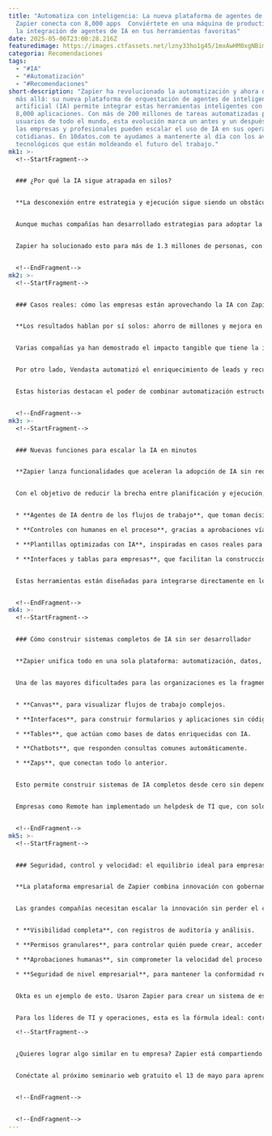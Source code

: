 ```yaml
---
title: "Automatiza con inteligencia: La nueva plataforma de agentes de IA de
  Zapier conecta con 8,000 apps  Conviértete en una máquina de productividad con
  la integración de agentes de IA en tus herramientas favoritas"
date: 2025-05-06T23:00:28.216Z
featuredimage: https://images.ctfassets.net/lzny33ho1g45/1mxAwHM0xgNBimKiVqlLzF/5e6855538576724cbb965b34aac623b4/1548_x_776.png?w=1520&fm=avif&q=31&fit=thumb&h=760
categoria: Recomendaciones
tags:
  - "#IA"
  - "#Automatización"
  - "#Recomendaciones"
short-description: "Zapier ha revolucionado la automatización y ahora da un paso
  más allá: su nueva plataforma de orquestación de agentes de inteligencia
  artificial (IA) permite integrar estas herramientas inteligentes con casi
  8,000 aplicaciones. Con más de 200 millones de tareas automatizadas por
  usuarios de todo el mundo, esta evolución marca un antes y un después en cómo
  las empresas y profesionales pueden escalar el uso de IA en sus operaciones
  cotidianas. En 10datos.com te ayudamos a mantenerte al día con los avances
  tecnológicos que están moldeando el futuro del trabajo."
mk1: >-
  <!--StartFragment-->


  ### ¿Por qué la IA sigue atrapada en silos?


  **La desconexión entre estrategia y ejecución sigue siendo un obstáculo común en las empresas.**


  Aunque muchas compañías han desarrollado estrategias para adoptar la inteligencia artificial, la implementación real suele quedarse estancada. Herramientas fragmentadas y flujos de trabajo no integrados ralentizan la innovación. Aunque los ejecutivos aprueban presupuestos y recursos, la IA no llega a quienes realizan el trabajo diario.


  Zapier ha solucionado esto para más de 1.3 millones de personas, con más de 23 millones de automatizaciones mensuales. Su nueva plataforma permite que los agentes de IA se integren directamente en los procesos cotidianos, lo que lleva la automatización de algo predecible a algo adaptable e inteligente. Este cambio no solo acelera el ritmo del trabajo, sino que transforma profundamente cómo operan los equipos.


  <!--EndFragment-->
mk2: >-
  <!--StartFragment-->


  ### Casos reales: cómo las empresas están aprovechando la IA con Zapier


  **Los resultados hablan por sí solos: ahorro de millones y mejora en eficiencia.**


  Varias compañías ya han demostrado el impacto tangible que tiene la integración de IA a gran escala. Por ejemplo, Remote.com logró resolver automáticamente el 27.5% de sus tickets de IT, lo que representó un ahorro de $500,000 en costos de contratación.


  Por otro lado, Vendasta automatizó el enriquecimiento de leads y recuperó un millón de dólares en ingresos potenciales. Okta, una empresa de gestión de identidades, redujo el tiempo de escalación de soporte de 10 minutos a solo segundos gracias a un bot de Slack que maneja el 13% de sus casos.


  Estas historias destacan el poder de combinar automatización estructurada con decisiones inteligentes de IA, una fórmula que ahora está al alcance de cualquier empresa gracias a las nuevas herramientas de Zapier.


  <!--EndFragment-->
mk3: >-
  <!--StartFragment-->


  ### Nuevas funciones para escalar la IA en minutos


  **Zapier lanza funcionalidades que aceleran la adopción de IA sin requerir conocimientos técnicos.**


  Con el objetivo de reducir la brecha entre planificación y ejecución, Zapier ha lanzado una serie de funciones que permiten escalar la IA en minutos, no meses. Entre ellas destacan:


  * **Agentes de IA dentro de los flujos de trabajo**, que toman decisiones y se adaptan a situaciones complejas.

  * **Controles con humanos en el proceso**, gracias a aprobaciones vía Slack que permiten validar decisiones sin interrumpir el flujo.

  * **Plantillas optimizadas con IA**, inspiradas en casos reales para ventas, soporte técnico, calificación de leads y más.

  * **Interfaces y tablas para empresas**, que facilitan la construcción de sistemas completos sin necesidad de programar.


  Estas herramientas están diseñadas para integrarse directamente en los Zaps existentes, transformando cualquier flujo de trabajo con análisis inteligentes, respuestas personalizadas y decisiones autónomas.


  <!--EndFragment-->
mk4: >-
  <!--StartFragment-->


  ### Cómo construir sistemas completos de IA sin ser desarrollador


  **Zapier unifica todo en una sola plataforma: automatización, datos, interfaces y agentes inteligentes.**


  Una de las mayores dificultades para las organizaciones es la fragmentación: diferentes herramientas, múltiples procesos y datos desconectados. Zapier responde a este problema con una solución integral:


  * **Canvas**, para visualizar flujos de trabajo complejos.

  * **Interfaces**, para construir formularios y aplicaciones sin código.

  * **Tables**, que actúan como bases de datos enriquecidas con IA.

  * **Chatbots**, que responden consultas comunes automáticamente.

  * **Zaps**, que conectan todo lo anterior.


  Esto permite construir sistemas de IA completos desde cero sin depender de equipos técnicos. Es una plataforma todo en uno que facilita la adopción masiva de inteligencia artificial sin comprometer la gobernanza o la seguridad.


  Empresas como Remote han implementado un helpdesk de TI que, con solo tres empleados, da soporte a 1,700 personas en todo el mundo. Este sistema automatiza el 28% de los tickets y les ahorra más de 2,200 días laborales al año.


  <!--EndFragment-->
mk5: >-
  <!--StartFragment-->


  ### Seguridad, control y velocidad: el equilibrio ideal para empresas


  **La plataforma empresarial de Zapier combina innovación con gobernanza sólida.**


  Las grandes compañías necesitan escalar la innovación sin perder el control. Aquí es donde destaca Zapier Enterprise, ofreciendo:


  * **Visibilidad completa**, con registros de auditoría y análisis.

  * **Permisos granulares**, para controlar quién puede crear, acceder y desplegar automatizaciones.

  * **Aprobaciones humanas**, sin comprometer la velocidad del proceso.

  * **Seguridad de nivel empresarial**, para mantener la conformidad regulatoria.


  Okta es un ejemplo de esto. Usaron Zapier para crear un sistema de escalación de soporte que reemplaza procesos manuales y pesados por un flujo automatizado en Slack. Resultado: reducción de 10 minutos por ticket y una mejora sustancial en la experiencia del equipo de soporte.


  Para los líderes de TI y operaciones, esta es la fórmula ideal: control sin sacrificar agilidad.\

  <!--StartFragment-->


  ¿Quieres lograr algo similar en tu empresa? Zapier está compartiendo su *playbook* interno de adopción de IA, que revela cómo alcanzaron un 89% de implementación dentro de la compañía. Desde los primeros pasos hasta hábitos sostenibles, este manual ofrece una hoja de ruta práctica para llevar la IA desde la idea hasta la ejecución real.


  Conéctate al próximo seminario web gratuito el 13 de mayo para aprender a usar los agentes de IA, plantillas y herramientas más recientes de Zapier, y transforma tu empresa con inteligencia.


  <!--EndFragment-->


  <!--EndFragment-->
---
```

